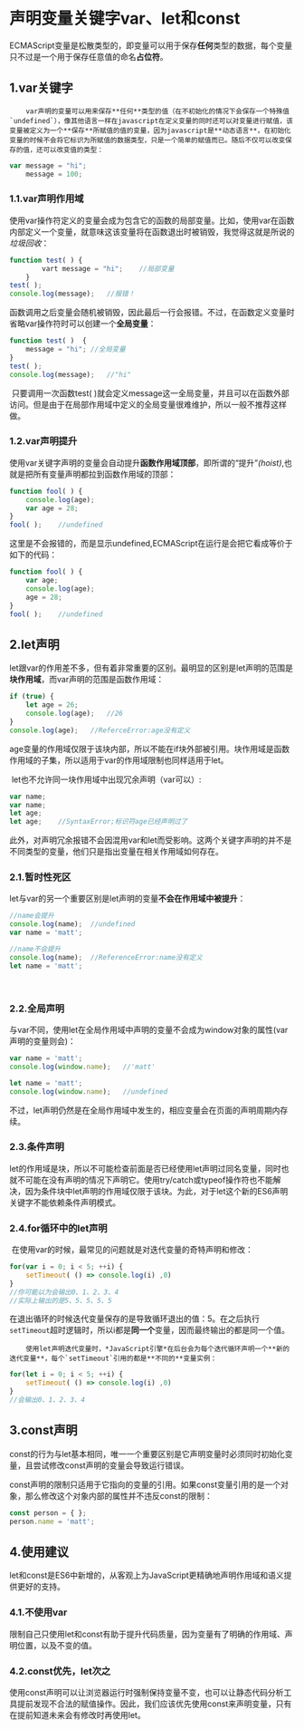 # 声明变量关键字var、let和const

ECMAScript变量是松散类型的，即变量可以用于保存**任何**类型的数据，每个变量只不过是一个用于保存任意值的命名**占位符**。

## 1.var关键字

 		var声明的变量可以用来保存**任何**类型的值（在不初始化的情况下会保存一个特殊值`undefined`），像其他语言一样在javascript在定义变量的同时还可以对变量进行赋值，该变量被定义为一个**保存**所赋值的值的变量，因为javascript是**动态语言**，在初始化变量的时候不会将它标识为所赋值的数据类型，只是一个简单的赋值而已。随后不仅可以改变保存的值，还可以改变值的类型：

```javascript
var message = "hi";
	message = 100;
```

<!--这样是合法的，但是不推荐-->

### 1.1.var声明作用域

​		使用var操作符定义的变量会成为包含它的函数的局部变量。比如，使用var在函数内部定义一个变量，就意味这该变量将在函数退出时被销毁，我觉得这就是所说的*垃圾回收*：

```javascript
function test( ) {
		vart message = "hi";	//局部变量
	}
test( );
console.log(message);	//报错！
```

​		函数调用之后变量会随机被销毁，因此最后一行会报错。不过，在函数定义变量时省略var操作符时可以创建一个**全局变量**：

```javascript
function test( )  {
	message = "hi";	//全局变量
}
test( );
console.log(message);	//"hi"
```

​		只要调用一次函数test( )就会定义message这一全局变量，并且可以在函数外部访问。但是由于在局部作用域中定义的全局变量很难维护，所以一般不推荐这样做。

### 1.2.var声明提升

​		使用var关键字声明的变量会自动提升**函数作用域顶部**，即所谓的“提升”*(hoist)*,也就是把所有变量声明都拉到函数作用域的顶部：

```javascript
function fool( ) {
	console.log(age);
	var age = 28;
}
fool( );	//undefined
```

​		这里是不会报错的，而是显示undefined,ECMAScript在运行是会把它看成等价于如下的代码：

```javascript
function fool( ) {
	var age;
	console.log(age);
	age = 28;
}
fool( );	//undefined
```

## 2.let声明

​		let跟var的作用差不多，但有着非常重要的区别。最明显的区别是let声明的范围是**块作用域**，而var声明的范围是函数作用域：

```javascript
if (true) {
	let age = 26;
	console.log(age);	//26
}
console.log(age);	//ReferceError:age没有定义
```

​		age变量的作用域仅限于该块内部，所以不能在if块外部被引用。块作用域是函数作用域的子集，所以适用于var的作用域限制也同样适用于let。

​		let也不允许同一块作用域中出现冗余声明（var可以）:

```javascript
var name;
var name;
let age;
let age;	//SyntaxError;标识符age已经声明过了
```

​		此外，对声明冗余报错不会因混用var和let而受影响。这两个关键字声明的并不是不同类型的变量，他们只是指出变量在相关作用域如何存在。

### 2.1.暂时性死区

​		let与var的另一个重要区别是let声明的变量**不会在作用域中被提升**：

```javascript
//name会提升
console.log(name);	//undefined
var name = 'matt';

//name不会提升
console.log(name);	//ReferenceError:name没有定义
let name = 'matt';
```

​		<!--在解析代码时，let声明之前的执行瞬间被称为“暂时性死区”。-->

### 2.2.全局声明

​		与var不同，使用let在全局作用域中声明的变量不会成为window对象的属性(var声明的变量则会)：

```javascript
var name = 'matt';
console.log(window.name);	//'matt'

let name = 'matt';
console.log(window.name);	//undefined
```

​		不过，let声明仍然是在全局作用域中发生的，相应变量会在页面的声明周期内存续。

### 2.3.条件声明

​		let的作用域是块，所以不可能检查前面是否已经使用let声明过同名变量，同时也就不可能在没有声明的情况下声明它。使用try/catch或typeof操作符也不能解决，因为条件块中let声明的作用域仅限于该块。为此，对于let这个新的ES6声明关键字不能依赖条件声明模式。
<!--说起来很难懂也很复杂，但是简单地说就是不用if来决定是否已经声明变量-->

### 2.4.for循环中的let声明

​		在使用var的时候，最常见的问题就是对迭代变量的奇特声明和修改：

```javascript
for(var i = 0; i < 5; ++i) {
	setTimeout( () => console.log(i) ,0)
}
//你可能以为会输出0、1、2、3、4
//实际上输出的是5、5、5、5、5
```

​		在退出循环的时候迭代变量保存的是导致循环退出的值：5。在之后执行`setTimeout`超时逻辑时，所以i都是**同一个**变量，因而最终输出的都是同一个值。
<!--其实我们可以通过闭包来解决这个问题，但是使用let关键字是一个更好更简单的方法-->

		使用let声明迭代变量时，*JavaScript引擎*在后台会为每个迭代循环声明一个**新的迭代变量**，每个`setTimeout`引用的都是**不同的**变量实例：
```javascript
for(let i = 0; i < 5; ++i) {
	setTimeout( () => console.log(i) ,0)
}
//会输出0、1、2、3、4
```

<!--适用于所有风格的for循环-->

## 3.const声明

​		const的行为与let基本相同，唯一一个重要区别是它声明变量时必须同时初始化变量，且尝试修改const声明的变量会导致运行错误。
<!--这就跟其他编程语言里定义一个常量差不多-->
​		const声明的限制只适用于它指向的变量的引用。如果const变量引用的是一个对象，那么修改这个对象内部的属性并不违反const的限制：

```javascript
const person = { };
person.name = 'matt';	
```

<!--像这样的用法是合法的，因为const指向的引用并没有改变-->

## 4.使用建议

let和const是ES6中新增的，从客观上为JavaScript更精确地声明作用域和语义提供更好的支持。

### 4.1.不使用var

​		限制自己只使用let和const有助于提升代码质量，因为变量有了明确的作用域、声明位置，以及不变的值。

### 4.2.const优先，let次之

​		使用const声明可以让浏览器运行时强制保持变量不变，也可以让静态代码分析工具提前发现不合法的赋值操作。因此，我们应该优先使用const来声明变量，只有在提前知道未来会有修改时再使用let。